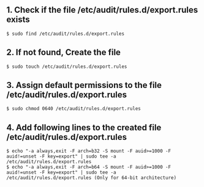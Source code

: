 ## 1. Check if the file /etc/audit/rules.d/export.rules exists
    $ sudo find /etc/audit/rules.d/export.rules
    
## 2. If not found, Create the file
    $ sudo touch /etc/audit/rules.d/export.rules

## 3. Assign default permissions to the file /etc/audit/rules.d/export.rules
    $ sudo chmod 0640 /etc/audit/rules.d/export.rules

## 4. Add following lines to the created file /etc/audit/rules.d/export.rules
    $ echo "-a always,exit -F arch=b32 -S mount -F auid>=1000 -F auid!=unset -F key=export" | sudo tee -a /etc/audit/rules.d/export.rules
    $ echo "-a always,exit -F arch=b64 -S mount -F auid>=1000 -F auid!=unset -F key=export" | sudo tee -a /etc/audit/rules.d/export.rules (Only for 64-bit architecture)


